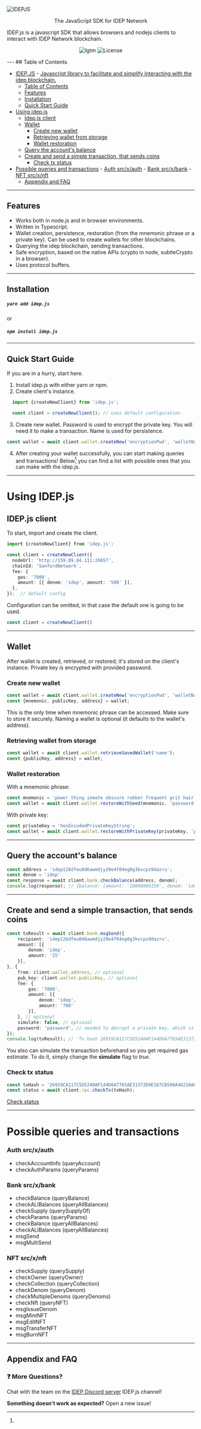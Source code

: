 ![IDEPJS](https://i.imgur.com/LJZpIbl.png "Title")
<p align="center">
The JavaScript SDK for IDEP Network
</p>
IDEP.js is a javascript SDK that allows browsers and nodejs clients to interact with IDEP Network blockchain.   

<p align="center">
  <img alt="lgtm" src="https://img.shields.io/lgtm/grade/javascript/g/IDEP-network/IDEP.js.svg?logo=lgtm&logoWidth=18">
  <img alt="License" src="https://img.shields.io/badge/License-Apache_2.0-blue.svg">
</p>
---
## Table of Contents

- [IDEP.JS](#idepjs)
		- [Javascript library to facilitate and simplify interacting with the idep blockchain.](#javascript-library-to-facilitate-and-simplify-interacting-with-the-IDEP-blockchain)
	- [Table of Contents](#table-of-contents)
	- [Features](#features)
	- [Installation](#installation)
	- [Quick Start Guide](#quick-start-guide)
- [Using idep.js](#using-idepjs)
	- [Idep.js client](#idepjs-client)
	- [Wallet](#wallet)
		- [Create new wallet](#create-new-wallet)
		- [Retrieving wallet from storage](#retrieving-wallet-from-storage)
		- [Wallet restoration](#wallet-restoration)
	- [Query the account's balance](#query-the-accounts-balance)
	- [Create and send a simple transaction, that sends coins](#create-and-send-a-simple-transaction-that-sends-coins)
		- [Check tx status](#check-tx-status)
- [Possible queries and transactions](#possible-queries-and-transactions)
		- [Auth src/x/auth](#auth-srcxauth)
		- [Bank src/x/bank](#bank-srcxbank)
		- [NFT src/x/nft](#nft-srcxnft)
	- [Appendix and FAQ](#appendix-and-faq)



---

## Features
 - Works both in node.js and in browser environments.
 - Written in Typescript.
 - Wallet creation, persistence, restoration (from the mnemonic phrase or a private key). Can be used to create wallets for other blockchains.
 - Querying the idep blockchain, sending transactions.
 - Safe encryption, based on the native APIs (crypto in node, subtleCrypto in a browser).
 - Uses protocol buffers.

---

## Installation
##### `yarn add idep.js`
or
##### `npm install idep.js`

---

## Quick Start Guide

If you are in a hurry, start here.

1. Install idep.js with either yarn or npm.
2. Create client's instance.
```typescript
  import {createNewClient} from 'idep.js';

  const client = createNewClient(); // uses default configuration
```
3. Create new wallet. Password is used to encrypt the private key. You will need it to make a transaction. Name is used for persistence.
```typescript
const wallet = await client.wallet.createNew('encryptionPwd', 'walletName');
```
4. After creating your wallet successfully, you can start making queries and transactions! Below[^1] you can find a list with possible ones that you can make with the idep.js.

---

# Using IDEP.js

## IDEP.js client
To start, import and create the client.
```typescript
import {createNewClient} from 'idep.js';

const client = createNewClient({
  nodeUrl: 'http://159.89.84.111:26657',
  chainId: 'SanfordNetwork',
  fee: {
    gas: '7000',
    amount: [{ denom: 'idep', amount: '500' }],
  },
});  // default config
```

Configuration can be omitted, in that case the default one is going to be used.
```typescript
const client = createNewClient()
```

---

## Wallet

After wallet is created, retrieved, or restored; it's stored on the client's instance. Private key is encrypted with provided password.

### Create new wallet

```typescript
const wallet = await client.wallet.createNew('encryptionPwd', 'walletName');
const {mnemonic, publicKey, address} = wallet;
```
This is the only time when mnemonic phrase can be accessed. Make sure to store it securely.
Naming a wallet is optional (it defaults to the wallet's address).

### Retrieving wallet from storage
```typescript
const wallet = await client.wallet.retrieveSavedWallet('name');
const {publicKey, address} = wallet;
```

### Wallet restoration

With a mnemonic phrase:
```typescript
const mnemonic = 'power thing inmate obscure rubber frequent grit hair below museum notable reopen spoon prize family caught axis host';
const wallet = await client.wallet.restoreWithSeed(mnemonic, 'password');
```

With private key:
```typescript
const privateKey = 'hexEncodedPrivateKeyString';
const wallet = await client.wallet.restoreWithPrivateKey(privateKey, 'password')
```

---

## Query the account's balance

```typescript
const address = 'idep126dfeu0d6awmdjy29e4f04eg0g3kvcpz9dazru';
const denom = 'idep'
const response = await client.bank.checkBalance(address, denom);
console.log(response); // {balance: {amount: '10000000150', denom: 'idep'}}
```

---

## Create and send a simple transaction, that sends coins

```typescript
const txResult = await client.bank.msgSend({
    recipient: 'idep126dfeu0d6awmdjy29e4f04eg0g3kvcpz9dazru',
    amount: [{
        denom: 'idep',
        amount: '25'
    }],
}, {
    from: client.wallet.address, // optional
    pub_key: client.wallet.publicKey, // optional
    fee: {
        gas: '7000',
        amount: [{
            denom: 'idep',
            amount: '700'
        }],
    }, // optional
    simulate: false, // optional
    password: 'password', // needed to decrypt a private key, which is needed to sign the tx
});
console.log(txResult); // 'Tx hash 26919CA117C5D5240AF144D6A7765AE31372D9E167CB596A46210AC986F28C03'
```
You also can simulate the transaction beforehand so you get required gas estimate. To do it, simply change the **simulate** flag to *true*.

### Check tx status
```typescript
const txHash = '26919CA117C5D5240AF144D6A7765AE31372D9E167CB596A46210AC986F28C03';
const status = await client.rpc.checkTx(txHash);
```
[Check status](https://demo.hedgedoc.org/s/qXX1fpwFb)

---
[^1]:
# Possible queries and transactions

### Auth src/x/auth
 - checkAccountInfo (queryAccount)
 - checkAuthParams (queryParams)

### Bank src/x/bank
 - checkBalance (queryBalance)
 - checkALlBalances (queryAllBalances)
 - checkSupply (querySupplyOf)
 - checkParams (queryParams)
 - checkBalance (queryAllBalances)
 - checkALlBalances (queryAllBalances)
 - msgSend
 - msgMultiSend

### NFT src/x/nft
- checkSupply (querySupply)
- checkOwner (queryOwner)
- checkCollection (queryCollection)
- checkDenom (queryDenom)
- checkMultipleDenoms (queryDenoms)
- checkNft (queryNFT)
- msgIssueDenom
- msgMintNFT
- msgEditNFT
- msgTransferNFT
- msgBurnNFT

---

## Appendix and FAQ

### ❓ More Questions?   

Chat with the team on the [IDEP Discord server](https://discord.gg/Jrarctk4hG) IDEP.js channel!   

**Something doesn't work as expected?** Open a new issue!

